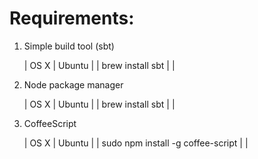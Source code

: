 
# Requirements:

1. Simple build tool (sbt)

    | OS X | Ubuntu |
    | brew install sbt | |

2. Node package manager

    | OS X | Ubuntu |
    | brew install sbt | |

3. CoffeeScript

    | OS X | Ubuntu |
    | sudo npm install -g coffee-script | |
